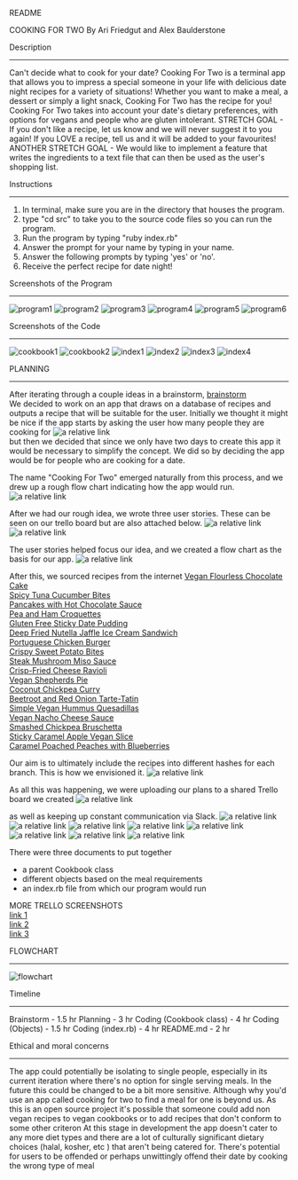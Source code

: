 README

COOKING FOR TWO
By Ari Friedgut and Alex Baulderstone

Description
****************************
Can't decide what to cook for your date?
Cooking For Two is a terminal app that allows you to impress a special someone in your life with delicious date night recipes for a variety of situations! Whether you want to make a meal, a dessert or simply a light snack, Cooking For Two has the recipe for you!
Cooking For Two takes into account your date's dietary preferences, with options for vegans and people who are gluten intolerant.
STRETCH GOAL -
If you don't like a recipe, let us know and we will never suggest it to you again! If you LOVE a recipe, tell us and it will be added to your favourites!
ANOTHER STRETCH GOAL - 
We would like to implement a feature that writes the ingredients to a text file that can then be used as the user's shopping list.

Instructions
****************************
1. In terminal, make sure you are in the directory that houses the program.
2. type "cd src" to take you to the source code files so you can run the program.
3. Run the program by typing "ruby index.rb"
4. Answer the prompt for your name by typing in your name.
5. Answer the following prompts by typing 'yes' or 'no'.
6. Receive the perfect recipe for date night!

Screenshots of the Program
****************************
![program1](docs/program1.png)
![program2](docs/program1.png)
![program3](docs/program1.png)
![program4](docs/program1.png)
![program5](docs/program1.png)
![program6](docs/program1.png)

Screenshots of the Code
****************************
![cookbook1](docs/cookbook_class1.png)
![cookbook2](docs/cookbook_class2.png)
![index1](docs/index1.png)
![index2](docs/index2.png)
![index3](docs/index3.png)
![index4](docs/index4.png)

PLANNING
****************************

After iterating through a couple ideas in a brainstorm,
[brainstorm](docs/brainstorm.jpg)  
We decided to work on an app that draws on a database of recipes and outputs a recipe that will be suitable for the user.
Initially we thought it might be nice if the app starts by asking the user how many people they are cooking for
![a relative link](docs/how_many_people.jpg)  
but then we decided that since we only have two days to create this app it would be necessary to simplify the concept. We did so by deciding the app would be for people who are cooking for a date.

The name "Cooking For Two" emerged naturally from this process, and we drew up a rough flow chart indicating how the app would run.
![a relative link](docs/prelim_chart.jpg)

After we had our rough idea, we wrote three user stories. These can be seen on our trello board but are also attached below.
![a relative link](docs/user_stories_1.jpg)
![a relative link](docs/user_stories_2.jpg)

The user stories helped focus our idea, and we created a flow chart as the basis for our app.
![a relative link](docs/flow_chart.jpg)

After this, we sourced recipes from the internet
[Vegan Flourless Chocolate Cake](https://www.mydarlingvegan.com/vegan-flourless-chocolate-cake/)  
[Spicy Tuna Cucumber Bites](https://paleoleap.com/spicy-tuna-cucumber-bites/)  
[Pancakes with Hot Chocolate Sauce](https://www.delicious.com.au/recipes/pancakes-hot-chocolate-sauce/308b48fc-38e5-40ad-8de4-689309f80315?current_section=recipes)  
[Pea and Ham Croquettes](https://www.delicious.com.au/recipes/pea-ham-croquettes-fiery-aioli/37b88a9b-94a5-45fb-9b75-17f5c7459ef7?current_section=recipes&r=recipes/collections/70recipesforaromanticdatenightathome)  
[Gluten Free Sticky Date Pudding](https://www.stayathomemum.com.au/recipes/gluten-free-sticky-date-pudding/)  
[Deep Fried Nutella Jaffle Ice Cream Sandwich](https://www.delicious.com.au/recipes/deep-fried-nutella-jaffle-ice-cream-sandwich/9599620b-6b11-421a-8d41-2d02dbb0f04b)  
[Portuguese Chicken Burger](https://www.delicious.com.au/recipes/portuguese-chicken-burger/2e78ba2a-2ff8-41f8-9aa6-6bc2938bc481)  
[Crispy Sweet Potato Bites](https://www.delicious.com.au/recipes/crispy-sweet-potato-paleo-nachos/21bfb87e-899d-4dc8-914c-39cf0e32a345)  
[Steak Mushroom Miso Sauce](https://www.delicious.com.au/recipes/steak-mushroom-miso-sauce/55fdf112-af32-4e95-a13f-80b3220ed9e5?current_section=recipes)  
[Crisp-Fried Cheese Ravioli](https://www.delicious.com.au/recipes/crisp-fried-cheese-ravioli/2090fe76-9b7b-4095-89bc-8ea0d8b5c751?current_section=recipes)  
[Vegan Shepherds Pie](https://jessicainthekitchen.com/vegan-shepherds-pie-gluten-free/)  
[Coconut Chickpea Curry](https://jessicainthekitchen.com/coconut-chickpea-curry-recipe/)  
[Beetroot and Red Onion Tarte-Tatin](https://www.bbcgoodfood.com/recipes/beetroot-red-onion-tarte-tatin)  
[Simple Vegan Hummus Quesadillas](https://www.thissavoryvegan.com/simple-vegan-hummus-quesadillas/)  
[Vegan Nacho Cheese Sauce](https://happyhealthymama.com/vegan-nacho-cheese-sauce.html)  
[Smashed Chickpea Bruschetta](https://www.taste.com.au/recipes/smashed-chickpea-bruschetta/modwcwx4)  
[Sticky Caramel Apple Vegan Slice](https://www.taste.com.au/recipes/sticky-caramel-apple-vegan-slice/)  
[Caramel Poached Peaches with Blueberries](https://www.bbcgoodfood.com/recipes/2120/caramel-poached-peaches-with-blueberries)  

Our aim is to ultimately include the recipes into different hashes for each branch. This is how we envisioned it.
![a relative link](docs/hash_recipes.jpg)

As all this was happening, we were uploading our plans to a shared Trello board we created
![a relative link](docs/trello.jpg)

as well as keeping up constant communication via Slack.
![a relative link](docs/slack_1.jpg)
![a relative link](docs/slack_2.jpg)
![a relative link](docs/slack_3.jpg)
![a relative link](docs/slack_4.jpg)
![a relative link](docs/slack_5.jpg)
![a relative link](docs/slack_6.jpg)
![a relative link](docs/slack_7.jpg)
![a relative link](docs/slack_8.jpg)

There were three documents to put together
- a parent Cookbook class
- different objects based on the meal requirements
- an index.rb file from which our program would run

MORE TRELLO SCREENSHOTS  
[link 1](docs/trello_1.jpg)  
[link 2](docs/trello_2.jpg)  
[link 3](docs/trello_3.jpg)  

FLOWCHART
****************************
![flowchart](docs/cooking_for_two.jpg)

Timeline
****************************
Brainstorm - 1.5 hr
Planning - 3 hr
Coding (Cookbook class) - 4 hr
Coding (Objects) - 1.5 hr
Coding (index.rb) - 4 hr
README.md - 2 hr

Ethical and moral concerns
****************************
The app could potentially be isolating to single people, especially in its current iteration where there's no option for single serving meals. In the future this could be changed to be a bit more sensitive. Although why you'd use an app called cooking for two to find a meal for one is beyond us. 
As this is an open source project it's possible that someone could add non vegan recipes to vegan cookbooks or to add recipes that don't conform to some other criteron 
At this stage in development the app doesn't cater to any more diet types and there are a lot of culturally significant dietary choices (halal, kosher, etc ) that aren't being catered for. There's potential for users to be offended or perhaps unwittingly offend their date by cooking the wrong type of meal 
